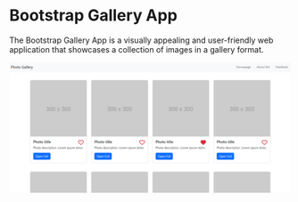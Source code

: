 # Bootstrap Gallery App

The Bootstrap Gallery App is a visually appealing and user-friendly web application that showcases a collection of images in a gallery format. 

![Screenshot](/screenshot1.png)